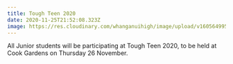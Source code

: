 ```yaml
---
title: Tough Teen 2020
date: 2020-11-25T21:52:08.323Z
image: https://res.cloudinary.com/whanganuihigh/image/upload/v1605649956/Events/Tough_Teen_26_Nov_2020Mitre-10-MEGA-Tough-Teen-Race-Schedule-721x1024.png
---
```

All Junior students will be participating at Tough Teen 2020, to be held at Cook Gardens on Thursday 26 November.